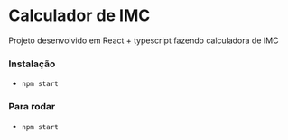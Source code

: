 # Calculador de IMC

Projeto desenvolvido em React + typescript
fazendo calculadora de IMC

### Instalação

- `npm start`

### Para rodar

- `npm start`